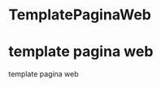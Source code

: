 # TemplatePaginaWeb
<h1>template pagina web</h1>
</a href="https://tavernelli.github.io/TemplatePaginaWeb">template pagina web</a>
